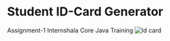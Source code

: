 # Student ID-Card Generator
Assignment-1 Internshala Core Java Training
![Id card](https://user-images.githubusercontent.com/63943167/132937789-a7fad91a-c211-44c3-8ae6-1bc01849e058.png)

